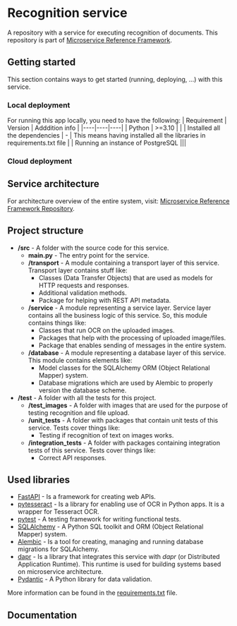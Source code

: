 # Recognition service
A repository with a service for executing recognition of documents. This repository is part of [Microservice Reference Framework](https://github.com/MichalMoudry/microservice-reference-framework "Link to Microservice Reference Framework repository").

## Getting started
This section contains ways to get started (running, deploying, ...) with this service.
### Local deployment
For running this app locally, you need to have the following:
| Requirement | Version | Adddition info |
|----|----|----|
| Python | >=3.10 | |
| Installed all the dependencies | - | This means having installed all the libraries in requirements.txt file |
| Running an instance of PostgreSQL |||

### Cloud deployment

## Service architecture

For architecture overview of the entire system, visit: [Microservice Reference Framework Repository](https://github.com/MichalMoudry/microservice-reference-framework "Link to Microservice Reference Framework repository").

## Project structure
- **/src** - A folder with the source code for this service.
    - **main.py** - The entry point for the service.
    - **/transport** - A module containing a transport layer of this service. Transport layer contains stuff like:
        - Classes (Data Transfer Objects) that are used as models for HTTP requests and responses.
        - Additional validation methods.
        - Package for helping with REST API metadata.
    - **/service** - A module representing a service layer. Service layer contains all the business logic of this service. So, this module contains things like:
        - Classes that run OCR on the uploaded images.
        - Packages that help with the processing of uploaded image/files.
        - Package that enables sending of messages in the entire system.
    - **/database** - A module representing a database layer of this service. This module contains elements like:
        - Model classes for the SQLAlchemy ORM (Object Relational Mapper) system.
        - Database migrations which are used by Alembic to properly version the database scheme.
- **/test** - A folder with all the tests for this project.
    - **/test_images** - A folder with images that are used for the purpose of testing recognition and file upload.
    - **/unit_tests** - A folder with packages that contain unit tests of this service. Tests cover things like:
        - Testing if recognition of text on images works.
    - **/integration_tests** - A folder with packages containing integration tests of this service. Tests cover things like:
        - Correct API responses.

## Used libraries
- [FastAPI](https://github.com/tiangolo/fastapi "Link to the FastAPI GitHub repository") - Is a framework for creating web APIs.
- [pytesseract](https://github.com/madmaze/pytesseract "Link to the pytesseract GitHub repository") - Is a library for enabling use of OCR in Python apps. It is a wrapper for Tesseract OCR.
- [pytest](https://github.com/pytest-dev/pytest/ "Link to the pytest GitHub repository") - A testing framework for writing functional tests.
- [SQLAlchemy](https://github.com/sqlalchemy/sqlalchemy "Link to the SQLAlchemy GitHub repository") - A Python SQL toolkit and ORM (Object Relational Mapper) system.
- [Alembic](https://github.com/sqlalchemy/alembic "Link to the Alembic GitHub repository") - Is a tool for creating, managing and running database migrations for SQLAlchemy.
- [dapr](https://github.com/dapr/dapr "Link to the dapr GitHub repository") - Is a library that integrates this service with _dapr_ (or Distributed Application Runtime). This runtime is used for building systems based on microservice architecture.
- [Pydantic](https://github.com/pydantic/pydantic "A link to Pydantic GitHub repository") - A Python library for data validation.

More information can be found in the [requirements.txt](./requirements.txt "Link to requirements.txt file") file.

## Documentation
